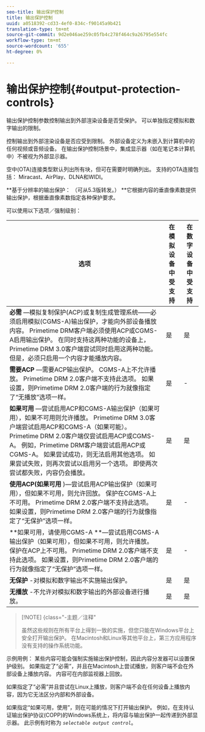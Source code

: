 ```yaml
---
seo-title: 输出保护控制
title: 输出保护控制
uuid: a0518392-cd33-4ef0-834c-f90145a9b421
translation-type: tm+mt
source-git-commit: 9d2e046ae259c05fb4c278f464c9a26795e554fc
workflow-type: tm+mt
source-wordcount: '655'
ht-degree: 0%

---
```



# 输出保护控制{#output-protection-controls}

输出保护控制参数控制输出到外部渲染设备是否受保护。 可以单独指定模拟和数字输出的限制。

控制输出到外部渲染设备是否应受到限制。 外部设备定义为未嵌入到计算机中的任何视频或音频设备。 在输出保护控制场景中，集成显示器（如在笔记本计算机中）不被视为外部显示器。

空中(OTA)连接类型默认列出所有块，但可在需要时明确列出。 支持的OTA连接包括： Miracast、AirPlay、DLNA和WIDI。

**基于分辨率的输出保护： （可从5.3版转发。） **它根据内容的垂直像素数提供输出保护，根据垂直像素数指定各种保护要求。

可以使用以下选项／强制级别：

| 选项 | 在模拟设备中受支持 | 在数字设备中受支持 |
|---|---|---|
| **必需** —模拟复制保护(ACP)或复制生成管理系统——必须启用模拟(CGMS-A)输出保护，才能向外部设备播放内容。 Primetime DRM客户端必须使用ACP或CGMS-A启用输出保护。 在同时支持这两种功能的设备上，Primetime DRM 3.0客户端尝试同时启用这两种功能。 但是，必须只启用一个内容才能播放内容。 | 是 | 是 |
| **需要ACP** —需要ACP输出保护。 CGMS-A上不允许播放。 Primetime DRM 2.0客户端不支持此选项。 如果设置，则Primetime DRM 2.0客户端的行为就像指定了“无播放”选项一样。 | 是 | - |
| **如果可用** —尝试启用ACP和CGMS-A输出保护（如果可用），如果不可用则允许播放。 Primetime DRM 3.0客户端尝试启用ACP和CGMS-A（如果可能）。 Primetime DRM 2.0客户端仅尝试启用ACP或CGMS-A。 例如，Primetime DRM客户端尝试启用ACP或CGMS-A。 如果尝试成功，则无法启用其他选项。 如果尝试失败，则再次尝试以启用另一个选项。 即使两次尝试都失败，内容仍会播放。 | 是 | 是 |
| **使用ACP(如果可用** )—尝试启用ACP输出保护（如果可用），但如果不可用，则允许回放。 保护在CGMS-A上不可用。 Primetime DRM 2.0客户端不支持此选项。 如果设置，则Primetime DRM 2.0客户端的行为就像指定了“无保护”选项一样。 | 是 | - |
| **如果可用，请使用CGMS-A **—尝试启用CGMS-A输出保护（如果可用），但如果不可用，则允许播放。 保护在ACP上不可用。 Primetime DRM 2.0客户端不支持此选项。 如果设置，则Primetime DRM 2.0客户端的行为就像指定了“无保护”选项一样。 | 是 | - |
| **无保护** -对模拟和数字输出不实施输出保护。 | 是 | 是 |
| **无播放** -不允许对模拟和数字输出的外部设备进行播放。 | 是 | 是 |

>[!NOTE] {class=&quot;-主题／注释&quot;
>
>虽然这些规则在所有平台上得到一致的实施，但您只能在Windows平台上安全打开输出保护。 在Macintosh和Linux等其他平台上，第三方应用程序没有支持的操作系统功能。

示例用例： 某些内容可能会强制实施输出保护控制，因此内容分发器可以设置保护级别。 如果指定了“必需”，并且在Macintosh上尝试播放，则客户端不会在外部设备上播放内容。 内容可在内部监视器上回放。

如果指定了“必需”并且尝试在Linux上播放，则客户端不会在任何设备上播放内容，因为它无法区分内部和外部设备。

如果指定“如果可用，使用”，则在可能的情况下打开输出保护。 例如，在支持认证输出保护协议(COPP)的Windows系统上，将内容与输出保护一起传递到外部显示器。 此示例有时称为 *`selectable output control`*。
